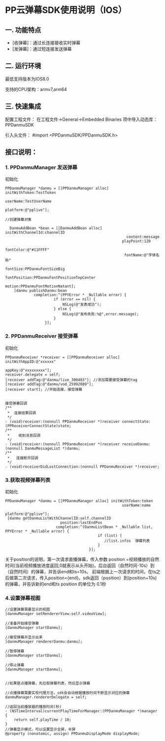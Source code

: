 # PP云弹幕SDK使用说明（IOS）
## 一. 功能特点
-  [收弹幕]：通过长连接接收实时弹幕
-  [发弹幕]：通过短连接发送弹幕

## 二. 运行环境
最低支持版本为IOS8.0

支持的CPU架构：armv7,arm64
## 三. 快速集成

配置工程文件：
在工程文件->General->Embedded Binaries 项中导入动态库：PPDanmuSDK

引入头文件： #import \<PPDanmuSDK/PPDanmuSDK.h>

## 接口说明：
### 1. PPDanmuManager 发送弹幕
初始化

```objc
PPDanmuManager *danmu = [[PPDanmuManager alloc] initWithToken:TestToken
                                                     userName:TestUserName
                                                     platform:@"pplive"];
                                                
//创建弹幕对象

  DanmuAddBean *bean = [[DanmuAddBean alloc] initWithChannelId:channelID
                                                       content:message
                                                     playPoint:120
                                                     fontColor:@"#11FFFF"
                                                      fontName:@"字体名称"
                                                      fontSize:PPDanmuFontSizeBig
                                                  fontPosition:PPDanmuFontPositionTopCenter 
                                                        motion:PPDanmuFontMotionNatant];
    [danmu publishDanmu:bean
             completion:^(PPYError * _Nullable error) {
                      if (error == nil) {
                          NSLog(@"发表成功");
                      } else {
                          NSLog(@"发布失败:%@",error.message);
                      }
                  }];
```

### 2. PPDanmuReceiver 接受弹幕
初始化

```objc
PPDanmuReceiver *receiver = [[PPDanmuReceiver alloc] initWithAppID:@"xxxxxx"
                                                            appKey:@"xxxxxxxxx"];
receiver.delegate = self;
[receiver addTag:@"danmu/live_300403"]; //添加需要接受弹幕的tag
[receiver addTag:@"danmu/vod_25992089"];
[receiver start]; //开始连接，接受弹幕
    

接受弹幕回调
/**
 *  连接结果回调
 */
- (void)receiver:(nonnull PPDanmuReceiver *)receiver connectState:(PPReceiverConnectState)state;
/**
 *    收到消息回调
 */
- (void)receiver:(nonnull PPDanmuReceiver *)receiver receiveDanmu:(nonnull DanmuMessageList *)danmu;
/**
 *   连接断开回调
 */
- (void)receiverDidLostConnection:(nonnull PPDanmuReceiver *)receiver;
```

### 3.获取视频弹幕列表
初始化

```objc
PPDanmuManager *danmu = [[PPDanmuManager alloc] initWithToken:token
                                                     userName:name
                                                     platform:@"pplive"];
 [danmu getDanmuListWithChannelID:self.channelID
                         position:lastEndPos
                       completion:^(DanmuListBean * _Nullable list, PPYError * _Nullable error) {
                                          if (list) {
                                             //list.infos  弹幕列表  
                                          }
                                      }];
```
关于position的说明，第一次请求直播弹幕，传入参数 position =视频播放的自然时间(当前视频播放进度返回,0就表示从头开始)。后台返回（自然时间-10s）到（自然时间）的弹幕，并告诉end和ts=10s。 
前端根据上一次请求的时间，在ts之后做第二次请求，传入position={end}。sdk返回（position）到(position+10s)的弹幕，并告诉新的end和ts
position 的单位为 0.1秒

### 4.设置弹幕视图
```objc
//设置弹幕需要显示的视图
[danmuManager setRendererView:self.videoView];

//准备开始接受弹幕
[danmuManager startDanmu];

//接受弹幕并显示出来
[danmuManager rendererDanmu:danmu];

//暂停弹幕
[danmuManager startDanmu];

//停止弹幕
[danmuManager startDanmu];


//如果是点播弹幕，先拉取弹幕列表，然后显示弹幕

//点播弹幕需要实现代理方法，sdk会自动根据播放时间不断显示对应的弹幕
danmuManager.rendererDelegate = self;

//返回当前播放器的播放时间(秒)
- (NSTimeInterval)currentPlayTimeForManager:(PPDanmuManager *)manager {
    return self.playTime / 10;
}
//弹幕显示模式，可以设置显示全屏，半屏
@property (nonatomic, assign) PPDanmuDisplayMode displayMode;
```